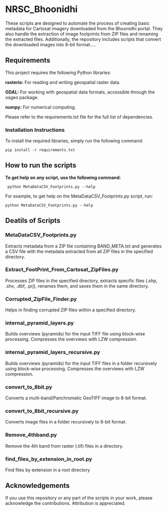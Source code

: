# **NRSC_Bhoonidhi**

These scripts are designed to automate the process of creating basic metadata for Cartosat imagery downloaded from the Bhoonidhi portal. They also handle the extraction of image footprints from ZIP files and renaming the extracted files. Additionally, the repository includes scripts that convert the downloaded images into 8-bit format.....

## **Requirements**

This project requires the following Python libraries:

**rasterio:** For reading and writing geospatial raster data.

**GDAL:** For working with geospatial data formats, accessible through the osgeo package.

**numpy:** For numerical computing.

Please refer to the requirements.txt file for the full list of dependencies.

### **Installation Instructions**

To install the required libraries, simply run the following command:

```pip install -r requirements.txt```

## **How to run the scripts**
**To get help on any script, use the following command:**

``` python MetaDataCSV_Footprints.py --help```

For example, to get help on the MetaDataCSV_Footprints.py script, run:

```python MetaDataCSV_Footprints.py --help```
  
## **Deatils of Scripts**

### MetaDataCSV_Footprints.py

Extracts metadata from a ZIP file containing BAND_META.txt and generates a CSV file with the metadata extracted from all ZIP files in the specified directory.

### Extract_FootPrint_From_Cartosat_ZipFiles.py

Processes ZIP files in the specified directory, extracts specific files (.shp, .shx, .dbf, .prj), renames them, and saves them in the same directory.

### Corrupted_ZipFile_Finder.py
Helps in finding corrupted ZIP files within a specified directory.

### internal_pyramid_layers.py

Builds overviews (pyramids) for the input TIFF file using block-wise processing. Compresses the overviews with LZW compression.

### internal_pyramid_layers_recursive.py

Builds overviews (pyramids) for the input TIFF files in a folder recursively using block-wise processing. Compresses the overviews with LZW compression.

### convert_to_8bit.py

Converts a multi-band/Panchromatic GeoTIFF image to 8-bit format.

### convert_to_8bit_recursive.py

Converts image files in a folder recursively to 8-bit format.

### Remove_4thband.py

Remove the 4th band from raster (.tif) files in a directory.

### find_files_by_extension_in_root.py

Find files by extension in a root directory



## **Acknowledgements**
If you use this repository or any part of the scripts in your work, please acknowledge the contributions. Attribution is appreciated.


